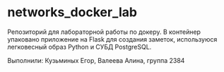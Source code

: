 # networks_docker_lab
Репозиторий для лабораторной работы по докеру.
В контейнер упаковано приложение на Flask для создания заметок, используюся легковесный образ Python и СУБД PostgreSQL.

Выполнили: Кузьминых Егор, Валеева Алина, группа 2384

